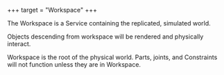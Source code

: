 +++
target = "Workspace"
+++

The Workspace is a Service containing the replicated, simulated world.

Objects descending from workspace will be rendered and physically interact.

Workspace is the root of the physical world. Parts, joints, and Constraints will not function unless they are in Workspace.